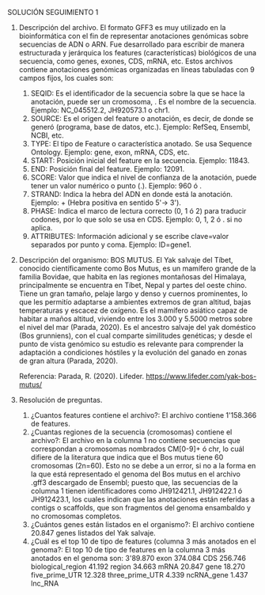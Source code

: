 SOLUCIÓN SEGUIMIENTO 1
1. Descripción del archivo.
   El formato GFF3 es muy utilizado en la bioinformática con el fin de representar anotaciones genómicas sobre secuencias de ADN o ARN. Fue desarrollado para escribir
   de manera estructurada y jerárquica los features (características) biológicos de una secuencia, como genes, exones, CDS, mRNA, etc.
   Estos archivos contiene anotaciones genómicas organizadas en líneas tabuladas con 9 campos fijos, los cuales son:
   1. SEQID: Es el identificador de la secuencia sobre la que se hace la anotación, puede ser un cromosoma, . Es el nombre de la secuencia.
      Ejemplo: NC_045512.2, JH920573.1 o chr1.
   2. SOURCE: Es el origen del feature o anotación, es decir, de donde se generó (programa, base de datos, etc.).
      Ejemplo: RefSeq, Ensembl, NCBI, etc.
   3. TYPE: El tipo de Feature o característica anotado. Se usa Sequence Ontology.
      Ejemplo: gene, exon, mRNA, CDS, etc.
   4. START: Posición inicial del feature en la secuencia.
      Ejemplo: 11843.
   5. END: Posición final del feature.
      Ejemplo: 12091.
   6. SCORE: Valor que indica el nivel de confianza de la anotación, puede tener un valor numérico o punto (.).
      Ejemplo: 960 ó .
   7. STRAND: Indica la hebra del ADN en donde está la anotación.
      Ejemplo: + (Hebra positiva en sentido 5'-> 3').
   8. PHASE: Indica el marco de lectura correcto (0, 1 ó 2) para traducir codones, por lo que solo se usa en CDS.
      Ejemplo: 0, 1, 2 ó . si no aplica.
   9. ATTRIBUTES: Información adicional y se escribe clave=valor separados por punto y coma.
       Ejemplo: ID=gene1.

2. Descripción del organismo: BOS MUTUS.
   El Yak salvaje del Tíbet, conocido científicamente como Bos Mutus, es un mamífero grande de la familia Bovidae, que habita en las regiones montañosas del Himalaya,
   principalmente se encuentra en Tíbet, Nepal y partes del oeste chino. Tiene un gran tamaño, pelaje largo y denso y cuernos prominentes, lo que les permitío adaptarse
   a ambientes extremos de gran altitud, bajas temperaturas y escacez de oxígeno. Es el mamífero asiático capaz de habitar a maños altitud, viviendo entre los 3.000 y
   5.5000 metros sobre el nivel del mar (Parada, 2020).
   Es el ancestro salvaje del yak doméstico (Bos grunniens), con el cual comparte similitudes genéticas; y desde el punto de vista genómico su estudio es relevante para
   comprender la adaptación a condiciones hóstiles y la evolución del ganado en zonas de gran altura (Parada, 2020).

   Referencia: Parada, R. (2020). Lifeder. https://www.lifeder.com/yak-bos-mutus/

3.  Resolución de preguntas.
    1. ¿Cuantos features contiene el archivo?:
       El archivo contiene 1'158.366 de features.
    2. ¿Cuantas regiones de la secuencia (cromosomas) contiene el archivo?:
       El archivo en la columna 1 no contiene secuencias que correspondan a cromosomas nombrados CM[0-9]+ ó chr, lo cuál difiere de la literatura que indica que el Bos mutus
       tiene 60 cromosomas (2n=60). Esto no se debe a un error, si no a la forma en la que está representado el genoma del Bos mutus en el archivo .gff3 descargado de
       Ensembl; puesto que, las secuencias de la columna 1 tienen identificadores como JH912421.1, JH912422.1 ó JH912423.1, los cuales indican que las anotaciones están
       referidas a contigs o scaffolds, que son fragmentos del genoma ensambaldo y no cromosomas completos.
    3. ¿Cuántos genes están listados en el organismo?:
       El archivo contiene 20.847 genes listados del Yak salvaje.
    4. ¿Cuál es el top 10 de tipo de features (columna 3 más anotados en el genoma?:
       El top 10 de tipo de features en la columna 3 más anotados en el genoma son:
        3'89.870 exon
        374.084 CDS
        256.746 biological_region
        41.192 region
        34.663 mRNA
        20.847 gene
        18.270 five_prime_UTR
        12.328 three_prime_UTR
        4.339 ncRNA_gene
        1.437 lnc_RNA






   
     




      
   
